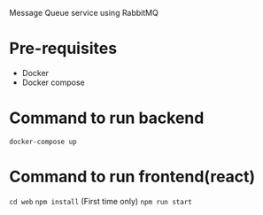 Message Queue service using RabbitMQ

# Pre-requisites 
 - Docker
 - Docker compose

# Command to run backend
   `docker-compose up`
# Command to run frontend(react)
  `cd web`
  `npm install` (First time only)
  `npm run start`
